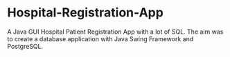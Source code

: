 # Hospital-Registration-App
A Java GUI Hospital Patient Registration App with a lot of SQL. The aim was to create a database application with Java Swing Framework and PostgreSQL.
